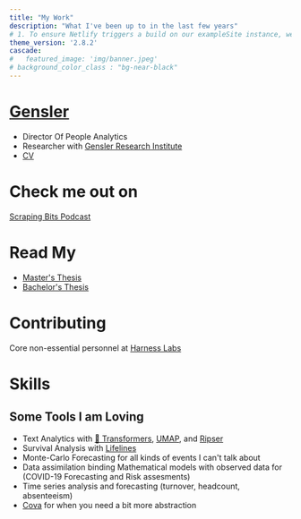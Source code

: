```yaml
---
title: "My Work"
description: "What I've been up to in the last few years"
# 1. To ensure Netlify triggers a build on our exampleSite instance, we need to change a file in the exampleSite directory.
theme_version: '2.8.2'
cascade:
#   featured_image: 'img/banner.jpeg'
# background_color_class : "bg-near-black"
---
```


# [Gensler](https://www.gensler.com/) 
- Director Of People Analytics
- Researcher with [Gensler Research Institute](https://www.gensler.com/gensler-research-institute)
- [CV](https://github.com/zornsLemons/zornsLemons.github.io/blob/main/assets/files/zach_adams_cv.pdf)

# Check me out on
[Scraping Bits Podcast](https://open.spotify.com/episode/4PUurDDg2eMdeNtDD0EXGX?si=bda1846fd4cf4082)

# Read My 
- [Master's Thesis](https://github.com/zornsLemons/zornsLemons.github.io/blob/main/assets/files/zach_adams_masters_thesis.pdf)
- [Bachelor's Thesis](https://github.com/zornsLemons/zornsLemons.github.io/blob/main/assets/files/improving_time_bounds_for_the_contact_process_on_finite_graphs_using__k__dominating_sets.pdf)

# Contributing
Core non-essential personnel at [Harness Labs](https://github.com/harnesslabs)

# Skills
## Some Tools I am Loving
- Text Analytics with [🤗 Transformers](https://github.com/huggingface/transformers), [UMAP](https://umap-learn.readthedocs.io/en/latest/), and [Ripser](https://ripser.scikit-tda.org/en/latest/)
- Survival Analysis with [Lifelines](https://lifelines.readthedocs.io/en/latest/)
- Monte-Carlo Forecasting for all kinds of events I can't talk about
- Data assimilation binding Mathematical models with observed data for (COVID-19 Forecasting and Risk assesments)
- Time series analysis and forecasting (turnover, headcount, absenteeism)
- [Cova](https://github.com/harnesslabs/cova) for when you need a bit more abstraction
